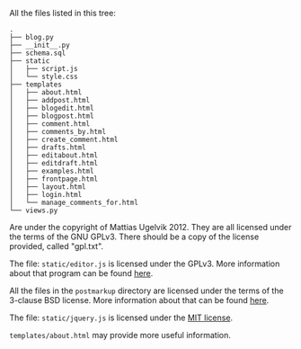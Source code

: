 
All the files listed in this tree:
```
.
├── blog.py
├── __init__.py
├── schema.sql
├── static
│   ├── script.js
│   └── style.css
├── templates
│   ├── about.html
│   ├── addpost.html
│   ├── blogedit.html
│   ├── blogpost.html
│   ├── comment.html
│   ├── comments_by.html
│   ├── create_comment.html
│   ├── drafts.html
│   ├── editabout.html
│   ├── editdraft.html
│   ├── examples.html
│   ├── frontpage.html
│   ├── layout.html
│   ├── login.html
│   └── manage_comments_for.html
└── views.py
```
Are under the copyright of Mattias Ugelvik 2012. They are all licensed under the terms of the GNU GPLv3. There should be a copy of the license provided, called "gpl.txt".

The file: `static/editor.js` is licensed under the GPLv3. More information about that program can be found [here](https://code.google.com/p/sbbeditor/).

All the files in the `postmarkup` directory are licensed under the terms of the 3-clause BSD license. More information about that can be found [here](https://code.google.com/p/postmarkup/).

The file: `static/jquery.js` is licensed under the [MIT license](http://jquery.org/license/).

`templates/about.html` may provide more useful information.